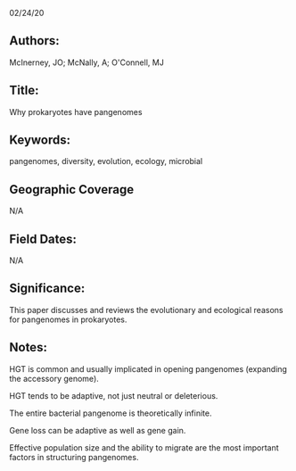 02/24/20
## Authors:
McInerney, JO; McNally, A; O'Connell, MJ
## Title:
Why prokaryotes have pangenomes
## Keywords:
pangenomes, diversity, evolution, ecology, microbial
## Geographic Coverage
N/A
## Field Dates:
N/A
## Significance:
This paper discusses and reviews the evolutionary and ecological reasons for pangenomes in prokaryotes.

## Notes:
HGT is common and usually implicated in opening pangenomes (expanding the accessory genome).

HGT tends to be adaptive, not just neutral or deleterious.

The entire bacterial pangenome is theoretically infinite.

Gene loss can be adaptive as well as gene gain.

Effective population size and the ability to migrate are the most important factors in structuring pangenomes.
